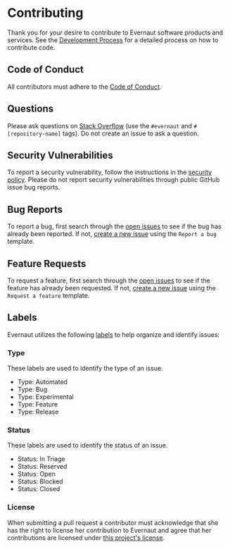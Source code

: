 # Contributing

Thank you for your desire to contribute to Evernaut software products and services. See the [Development Process](./DEVELOPMENT_PROCESS.md "Development Process") for a detailed process on how to contribute code.

## Code of Conduct

All contributors must adhere to the [Code of Conduct](./CODE_OF_CONDUCT.md "Code of Conduct").

## Questions

Please ask questions on [Stack Overflow](https://stackoverflow.com/questions/tagged/evernaut "Stack Overflow Questions Tagged with Evernaut") (use the `#evernaut` and `#[repository-name]` tags). Do not create an issue to ask a question.

## Security Vulnerabilities

To report a security vulnerability, follow the instructions in the [security policy](./SECURITY.md "Security Policy"). Please do not report security vulnerabilities through public GitHub issue bug reports.

## Bug Reports

To report a bug, first search through the [open issues](../../../issues "Open Issues") to see if the bug has already been reported. If not, [create a new issue](../../../issues/new/choose "Create a New Issue") using the `Report a bug` template.

## Feature Requests

To request a feature, first search through the [open issues](../../../issues "Open Issues") to see if the feature has already been requested. If not, [create a new issue](../../../issues/new/choose "Create a New Issue") using the `Request a feature` template.

## Labels

Evernaut utilizes the following [labels](../../../labels "Project Labels") to help organize and identify issues:

### Type

These labels are used to identify the type of an issue.

- Type: Automated
- Type: Bug
- Type: Experimental
- Type: Feature
- Type: Release

### Status

These labels are used to identify the status of an issue.

- Status: In Triage
- Status: Reserved
- Status: Open
- Status: Blocked
- Status: Closed

### License

When submitting a pull request a contributor must acknowledge that she has the right to license her contribution to Evernaut and agree that her contributions are licensed under [this project's license](../LICENSE.md "License").
